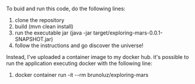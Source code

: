 To buid and run this code, do the following lines:

1. clone the repository
2. build (mvn clean install)
3. run the executable jar (java -jar target/exploring-mars-0.0.1-SNAPSHOT.jar)
4. follow the instructions and go discover the universe!



Instead, I've uploaded a container image to my docker hub.
it's possible to run the application executing docker with the following line:

1. docker container run -it --rm brunoluz/exploring-mars